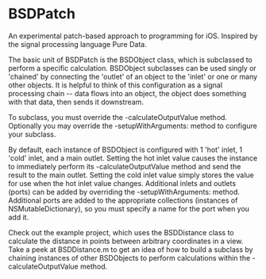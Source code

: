 BSDPatch
========
An experimental patch-based approach to programming for iOS. Inspired by the signal processing language Pure Data.

The basic unit of BSDPatch is the BSDObject class, which is subclassed to perform a specific calculation. BSDObject
subclasses can be used singly or 'chained' by connecting the 'outlet' of an object to the 'inlet' or one or many other objects. It is helpful to think of this configuration as a signal processing chain -- data flows into an object, the object does something with that data, then sends it downstream. 

To subclass, you must override the -calculateOutputValue method. Optionally you may override the -setupWithArguments: method to configure your subclass.

By default, each instance of BSDObject is configured with 1 'hot' inlet, 1 'cold' inlet, and a main outlet. 
Setting the hot inlet value causes the instance to immediately perform its -calculateOutputValue method and send the
result to the main outlet. Setting the cold inlet value simply stores the value for use when the hot inlet value 
changes. Additional inlets and outlets (ports) can be added by overriding the -setupWithArguments: method. Additional
ports are added to the appropriate collections (instances of NSMutableDictionary), so you must specify a name for
the port when you add it. 

Check out the example project, which uses the BSDDistance class to calculate the distance in points between 
arbitrary coordinates in a view. Take a peek at BSDDistance.m to get an idea of how to build a subclass by chaining instances of other BSDObjects to perform calculations within the -calculateOutputValue method.
